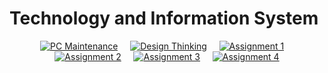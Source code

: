 # Technology and Information System
<div align="center">

[![PC Maintenance](https://img.shields.io/badge/Go_to-PC_Maintenance-white?style=for-the-badge)](https://github.com/nrathrhabs/PC-Maintenance/blob/main/README.md)
&nbsp;&nbsp;&nbsp;
[![Design Thinking](https://img.shields.io/badge/Go_to-Design_Thinking-blue?style=for-the-badge)](https://github.com/nrathrhabs/Design-Thinking/blob/main/README.md)
&nbsp;&nbsp;&nbsp;
[![Assignment 1](https://img.shields.io/badge/Go_to-Assignment_1-pink?style=for-the-badge)](https://github.com/nrathrhabs/Assignment-1/blob/main/README.md)
&nbsp;&nbsp;&nbsp;
[![Assignment 2](https://img.shields.io/badge/Go_to-Assignment_2-orange?style=for-the-badge)](https://github.com/nrathrhabs/Assignment-2/blob/main/README.md)
&nbsp;&nbsp;&nbsp;
[![Assignment 3](https://img.shields.io/badge/Go_to-Assignment_3-maroon?style=for-the-badge)](https://github.com/nrathrhabs/Assignment-3/blob/main/README.md)
&nbsp;&nbsp;&nbsp;
[![Assignment 4](https://img.shields.io/badge/Go_to-Assignment_4-purple?style=for-the-badge)](https://github.com/nrathrhabs/Assignment-4/blob/main/README.md)

</div>





